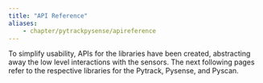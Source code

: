 ```yaml
---
title: "API Reference"
aliases:
    - chapter/pytrackpysense/apireference
---
```

To simplify usability, APIs for the libraries have been created, abstracting away the low level interactions with the sensors. The next following pages refer to the respective libraries for the Pytrack, Pysense, and Pyscan.

